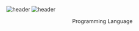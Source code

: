 ![header](https://capsule-render.vercel.app/api?type=wave&color=auto&height=300&section=header&text=JooYoung's%workspace%20render&fontSize=70)
![header](https://capsule-render.vercel.app/api?type=waving)
<div align=center>
Programming Language
